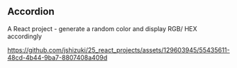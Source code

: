 ## Accordion

A React project - generate a random color and display RGB/ HEX accordingly

https://github.com/jshizuki/25_react_projects/assets/129603945/55435611-48cd-4b44-9ba7-8807408a409d


